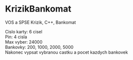 # KrizikBankomat
VOS a SPSE Krizik, C++, Bankomat



Cislo karty: 6 cisel  
Pin: 4 cisla  
Max vyber: 24000  
Bankovky: 200, 1000, 2000, 5000  
Nakonec vypsat vybranou castku a pocet kazdych bankovek  
